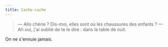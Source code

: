 ```yaml
---
title: Cache-cache
---
```


> — Allo chérie ? Dis-moi, elles sont où les chaussures des enfants ?
> — Ah oui, j'ai oublié de te le dire : dans la table de nuit.

On ne s'ennuie jamais.

